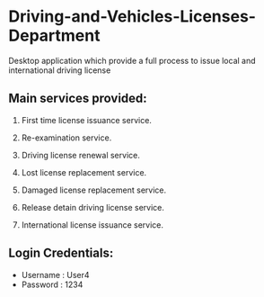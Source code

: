 # Driving-and-Vehicles-Licenses-Department
Desktop application which provide a full process to issue local and international driving license 

## Main services provided:

1. First time license issuance service.

2. Re-examination service.

3. Driving license renewal service.

4. Lost license replacement service.

5. Damaged license replacement service.

6. Release detain driving license service.

7. International license issuance service.

## Login Credentials:
- Username : User4
- Password : 1234
